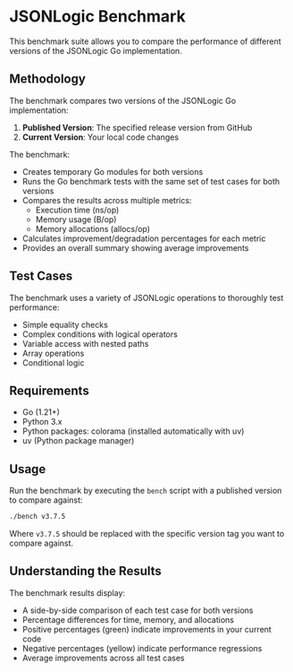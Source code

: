 # JSONLogic Benchmark

This benchmark suite allows you to compare the performance of different versions of the JSONLogic Go implementation.

## Methodology

The benchmark compares two versions of the JSONLogic Go implementation:

1. **Published Version**: The specified release version from GitHub
2. **Current Version**: Your local code changes

The benchmark:

- Creates temporary Go modules for both versions
- Runs the Go benchmark tests with the same set of test cases for both versions
- Compares the results across multiple metrics:
  - Execution time (ns/op)
  - Memory usage (B/op)
  - Memory allocations (allocs/op)
- Calculates improvement/degradation percentages for each metric
- Provides an overall summary showing average improvements

## Test Cases

The benchmark uses a variety of JSONLogic operations to thoroughly test performance:

- Simple equality checks
- Complex conditions with logical operators
- Variable access with nested paths
- Array operations
- Conditional logic

## Requirements

- Go (1.21+)
- Python 3.x
- Python packages: colorama (installed automatically with uv)
- uv (Python package manager)

## Usage

Run the benchmark by executing the `bench` script with a published version to compare against:

```bash
./bench v3.7.5
```

Where `v3.7.5` should be replaced with the specific version tag you want to compare against.

## Understanding the Results

The benchmark results display:

- A side-by-side comparison of each test case for both versions
- Percentage differences for time, memory, and allocations
- Positive percentages (green) indicate improvements in your current code
- Negative percentages (yellow) indicate performance regressions
- Average improvements across all test cases
